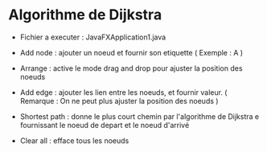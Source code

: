 # Algorithme de Dijkstra

- Fichier a executer : JavaFXApplication1.java

- Add node : ajouter un noeud et fournir son etiquette ( Exemple : A )

- Arrange : active le mode drag and drop pour ajuster la position des noeuds

- Add edge : ajouter les lien entre les noeuds, et fournir valeur. 
( Remarque : On ne peut plus ajuster la position des noeuds )

- Shortest path : donne le plus court chemin par l'algorithme de Dijkstra e fournissant le noeud de depart et le noeud d'arrivé

- Clear all : efface tous les noeuds
